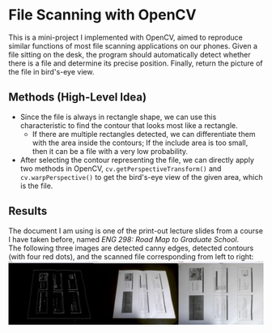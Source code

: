 # File Scanning with OpenCV
This is a mini-project I implemented with OpenCV, aimed to reproduce similar functions of most file scanning applications on our phones. Given a file sitting on the desk, the program should automatically detect whether there is a file and determine its precise position. Finally, return the picture of the file in bird's-eye view.

## Methods (High-Level Idea)
  - Since the file is always in rectangle shape, we can use this characteristic to find the contour that looks most like a rectangle.
    - If there are multiple rectangles detected, we can differentiate them with the area inside the contours; If the include area is too small, then it can be a file with a very low probability.
  - After selecting the contour representing the file, we can directly apply two methods in OpenCV, `cv.getPerspectiveTransform()` and `cv.warpPerspective()` to get the bird's-eye view of the given area, which is the file. 

## Results
The document I am using is one of the print-out lecture slides from a course I have taken before, named *ENG 298: Road Map to Graduate School*. <br/>
The following three images are detected canny edges, detected contours (with four red dots), and the scanned file corresponding from left to right:
![My Image](./concate.png)
